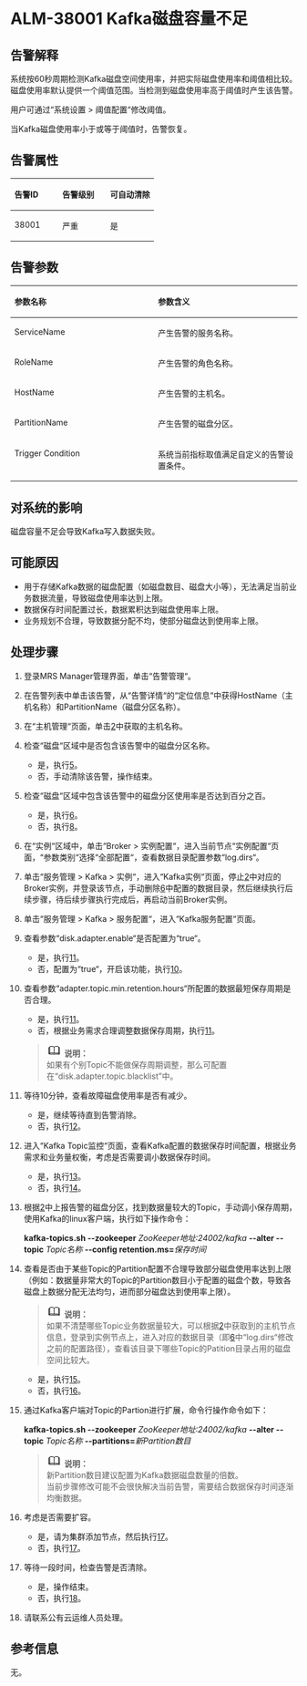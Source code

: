 # ALM-38001 Kafka磁盘容量不足<a name="ZH-CN_TOPIC_0093195080"></a>

## 告警解释<a name="zh-cn_topic_0053790970_section44214237175627"></a>

系统按60秒周期检测Kafka磁盘空间使用率，并把实际磁盘使用率和阈值相比较。磁盘使用率默认提供一个阈值范围。当检测到磁盘使用率高于阈值时产生该告警。

用户可通过“系统设置 \> 阈值配置“修改阈值。

当Kafka磁盘使用率小于或等于阈值时，告警恢复。

## 告警属性<a name="zh-cn_topic_0053790970_section45103477175627"></a>

<a name="zh-cn_topic_0053790970_table29503024175627"></a>
<table><thead align="left"><tr id="zh-cn_topic_0053790970_row3019899175627"><th class="cellrowborder" valign="top" width="33.33333333333333%" id="mcps1.1.4.1.1"><p id="zh-cn_topic_0053790970_p43285239175627"><a name="zh-cn_topic_0053790970_p43285239175627"></a><a name="zh-cn_topic_0053790970_p43285239175627"></a><strong id="zh-cn_topic_0053790970_b54022838175627"><a name="zh-cn_topic_0053790970_b54022838175627"></a><a name="zh-cn_topic_0053790970_b54022838175627"></a>告警ID</strong></p>
</th>
<th class="cellrowborder" valign="top" width="33.33333333333333%" id="mcps1.1.4.1.2"><p id="zh-cn_topic_0053790970_p13773744175627"><a name="zh-cn_topic_0053790970_p13773744175627"></a><a name="zh-cn_topic_0053790970_p13773744175627"></a><strong id="zh-cn_topic_0053790970_b56854838175627"><a name="zh-cn_topic_0053790970_b56854838175627"></a><a name="zh-cn_topic_0053790970_b56854838175627"></a>告警级别</strong></p>
</th>
<th class="cellrowborder" valign="top" width="33.33333333333333%" id="mcps1.1.4.1.3"><p id="zh-cn_topic_0053790970_p41839176175627"><a name="zh-cn_topic_0053790970_p41839176175627"></a><a name="zh-cn_topic_0053790970_p41839176175627"></a><strong id="zh-cn_topic_0053790970_b41008271175627"><a name="zh-cn_topic_0053790970_b41008271175627"></a><a name="zh-cn_topic_0053790970_b41008271175627"></a>可自动清除</strong></p>
</th>
</tr>
</thead>
<tbody><tr id="zh-cn_topic_0053790970_row33335618175627"><td class="cellrowborder" valign="top" width="33.33333333333333%" headers="mcps1.1.4.1.1 "><p id="zh-cn_topic_0053790970_p27679988181341"><a name="zh-cn_topic_0053790970_p27679988181341"></a><a name="zh-cn_topic_0053790970_p27679988181341"></a>38001</p>
</td>
<td class="cellrowborder" valign="top" width="33.33333333333333%" headers="mcps1.1.4.1.2 "><p id="zh-cn_topic_0053790970_p27486570181341"><a name="zh-cn_topic_0053790970_p27486570181341"></a><a name="zh-cn_topic_0053790970_p27486570181341"></a>严重</p>
</td>
<td class="cellrowborder" valign="top" width="33.33333333333333%" headers="mcps1.1.4.1.3 "><p id="zh-cn_topic_0053790970_p11819704181341"><a name="zh-cn_topic_0053790970_p11819704181341"></a><a name="zh-cn_topic_0053790970_p11819704181341"></a>是</p>
</td>
</tr>
</tbody>
</table>

## 告警参数<a name="zh-cn_topic_0053790970_section20277855175627"></a>

<a name="zh-cn_topic_0053790970_table31893524175627"></a>
<table><thead align="left"><tr id="zh-cn_topic_0053790970_row4661276175627"><th class="cellrowborder" valign="top" width="50%" id="mcps1.1.3.1.1"><p id="zh-cn_topic_0053790970_p42019060175627"><a name="zh-cn_topic_0053790970_p42019060175627"></a><a name="zh-cn_topic_0053790970_p42019060175627"></a><strong id="zh-cn_topic_0053790970_b42627221175627"><a name="zh-cn_topic_0053790970_b42627221175627"></a><a name="zh-cn_topic_0053790970_b42627221175627"></a>参数名称</strong></p>
</th>
<th class="cellrowborder" valign="top" width="50%" id="mcps1.1.3.1.2"><p id="zh-cn_topic_0053790970_p30252905175627"><a name="zh-cn_topic_0053790970_p30252905175627"></a><a name="zh-cn_topic_0053790970_p30252905175627"></a><strong id="zh-cn_topic_0053790970_b3840693175627"><a name="zh-cn_topic_0053790970_b3840693175627"></a><a name="zh-cn_topic_0053790970_b3840693175627"></a>参数含义</strong></p>
</th>
</tr>
</thead>
<tbody><tr id="zh-cn_topic_0053790970_row42660718175627"><td class="cellrowborder" valign="top" width="50%" headers="mcps1.1.3.1.1 "><p id="zh-cn_topic_0053790970_p45748722181358"><a name="zh-cn_topic_0053790970_p45748722181358"></a><a name="zh-cn_topic_0053790970_p45748722181358"></a>ServiceName</p>
</td>
<td class="cellrowborder" valign="top" width="50%" headers="mcps1.1.3.1.2 "><p id="zh-cn_topic_0053790970_p14658969181358"><a name="zh-cn_topic_0053790970_p14658969181358"></a><a name="zh-cn_topic_0053790970_p14658969181358"></a>产生告警的服务名称。</p>
</td>
</tr>
<tr id="zh-cn_topic_0053790970_row7363765175627"><td class="cellrowborder" valign="top" width="50%" headers="mcps1.1.3.1.1 "><p id="zh-cn_topic_0053790970_p16079573181358"><a name="zh-cn_topic_0053790970_p16079573181358"></a><a name="zh-cn_topic_0053790970_p16079573181358"></a>RoleName</p>
</td>
<td class="cellrowborder" valign="top" width="50%" headers="mcps1.1.3.1.2 "><p id="zh-cn_topic_0053790970_p27377011181358"><a name="zh-cn_topic_0053790970_p27377011181358"></a><a name="zh-cn_topic_0053790970_p27377011181358"></a>产生告警的角色名称。</p>
</td>
</tr>
<tr id="zh-cn_topic_0053790970_row24637125175627"><td class="cellrowborder" valign="top" width="50%" headers="mcps1.1.3.1.1 "><p id="zh-cn_topic_0053790970_p26508469181358"><a name="zh-cn_topic_0053790970_p26508469181358"></a><a name="zh-cn_topic_0053790970_p26508469181358"></a>HostName</p>
</td>
<td class="cellrowborder" valign="top" width="50%" headers="mcps1.1.3.1.2 "><p id="zh-cn_topic_0053790970_p66811235181358"><a name="zh-cn_topic_0053790970_p66811235181358"></a><a name="zh-cn_topic_0053790970_p66811235181358"></a>产生告警的主机名。</p>
</td>
</tr>
<tr id="zh-cn_topic_0053790970_row62397464181347"><td class="cellrowborder" valign="top" width="50%" headers="mcps1.1.3.1.1 "><p id="zh-cn_topic_0053790970_p51464303181358"><a name="zh-cn_topic_0053790970_p51464303181358"></a><a name="zh-cn_topic_0053790970_p51464303181358"></a>PartitionName</p>
</td>
<td class="cellrowborder" valign="top" width="50%" headers="mcps1.1.3.1.2 "><p id="zh-cn_topic_0053790970_p7859032181358"><a name="zh-cn_topic_0053790970_p7859032181358"></a><a name="zh-cn_topic_0053790970_p7859032181358"></a>产生告警的磁盘分区。</p>
</td>
</tr>
<tr id="zh-cn_topic_0053790970_row49070508181351"><td class="cellrowborder" valign="top" width="50%" headers="mcps1.1.3.1.1 "><p id="zh-cn_topic_0053790970_p24980969181358"><a name="zh-cn_topic_0053790970_p24980969181358"></a><a name="zh-cn_topic_0053790970_p24980969181358"></a>Trigger Condition</p>
</td>
<td class="cellrowborder" valign="top" width="50%" headers="mcps1.1.3.1.2 "><p id="zh-cn_topic_0053790970_p10192581181358"><a name="zh-cn_topic_0053790970_p10192581181358"></a><a name="zh-cn_topic_0053790970_p10192581181358"></a>系统当前指标取值满足自定义的告警设置条件。</p>
</td>
</tr>
</tbody>
</table>

## 对系统的影响<a name="zh-cn_topic_0053790970_section11667204175627"></a>

磁盘容量不足会导致Kafka写入数据失败。

## 可能原因<a name="zh-cn_topic_0053790970_section49675514175627"></a>

-   用于存储Kafka数据的磁盘配置（如磁盘数目、磁盘大小等），无法满足当前业务数据流量，导致磁盘使用率达到上限。
-   数据保存时间配置过长，数据累积达到磁盘使用率上限。
-   业务规划不合理，导致数据分配不均，使部分磁盘达到使用率上限。

## 处理步骤<a name="zh-cn_topic_0053790970_section46014572175627"></a>

1.  登录MRS Manager管理界面，单击“告警管理“。
2.  <a name="zh-cn_topic_0053790970_li18153654104219"></a>在告警列表中单击该告警，从“告警详情“的“定位信息“中获得HostName（主机名称）和PartitionName（磁盘分区名称）。
3.  在“主机管理“页面，单击[2](#zh-cn_topic_0053790970_li18153654104219)中获取的主机名称。
4.  检查“磁盘“区域中是否包含该告警中的磁盘分区名称。
    -   是，执行[5](#zh-cn_topic_0053790970_li65769222104219)。
    -   否，手动清除该告警，操作结束。

5.  <a name="zh-cn_topic_0053790970_li65769222104219"></a>检查“磁盘“区域中包含该告警中的磁盘分区使用率是否达到百分之百。
    -   是，执行[6](#zh-cn_topic_0053790970_li67008123104219)。
    -   否，执行[8](#zh-cn_topic_0053790970_li58607209104219)。

6.  <a name="zh-cn_topic_0053790970_li67008123104219"></a>在“实例“区域中，单击“Broker \> 实例配置“，进入当前节点“实例配置“页面，“参数类别“选择“全部配置“，查看数据目录配置参数“log.dirs“。
7.  单击“服务管理 \> Kafka \> 实例“，进入“Kafka实例“页面，停止[2](#zh-cn_topic_0053790970_li18153654104219)中对应的Broker实例，并登录该节点，手动删除[6](#zh-cn_topic_0053790970_li67008123104219)中配置的数据目录，然后继续执行后续步骤，待后续步骤执行完成后，再启动当前Broker实例。
8.  <a name="zh-cn_topic_0053790970_li58607209104219"></a>单击“服务管理 \> Kafka \> 服务配置“，进入“Kafka服务配置“页面。
9.  查看参数“disk.adapter.enable“是否配置为“true“。
    -   是，执行[11](#zh-cn_topic_0053790970_li16221655104219)。
    -   否，配置为“true“，开启该功能，执行[10](#zh-cn_topic_0053790970_li10739852104219)。

10. <a name="zh-cn_topic_0053790970_li10739852104219"></a>查看参数“adapter.topic.min.retention.hours“所配置的数据最短保存周期是否合理。

    -   是，执行[11](#zh-cn_topic_0053790970_li16221655104219)。
    -   否，根据业务需求合理调整数据保存周期，执行[11](#zh-cn_topic_0053790970_li16221655104219)。

    >![](public_sys-resources/icon-note.gif) **说明：**   
    >如果有个别Topic不能做保存周期调整，那么可配置在“disk.adapter.topic.blacklist”中。  

11. <a name="zh-cn_topic_0053790970_li16221655104219"></a>等待10分钟，查看故障磁盘使用率是否有减少。
    -   是，继续等待直到告警消除。
    -   否，执行[12](#zh-cn_topic_0053790970_li7221165104219)。

12. <a name="zh-cn_topic_0053790970_li7221165104219"></a>进入“Kafka Topic监控“页面，查看Kafka配置的数据保存时间配置，根据业务需求和业务量权衡，考虑是否需要调小数据保存时间。
    -   是，执行[13](#zh-cn_topic_0053790970_li11715138104219)。
    -   否，执行[14](#zh-cn_topic_0053790970_li54209608104219)。

13. <a name="zh-cn_topic_0053790970_li11715138104219"></a>根据[2](#zh-cn_topic_0053790970_li18153654104219)中上报告警的磁盘分区，找到数据量较大的Topic，手动调小保存周期，使用Kafka的linux客户端，执行如下操作命令：

    **kafka-topics.sh --zookeeper** _ZooKeeper地址:24002/kafka_ **--alter --topic** _Topic名称_ **--config retention.ms=**_保存时间_

14. <a name="zh-cn_topic_0053790970_li54209608104219"></a>查看是否由于某些Topic的Partition配置不合理导致部分磁盘使用率达到上限（例如：数据量非常大的Topic的Partition数目小于配置的磁盘个数，导致各磁盘上数据分配无法均匀，进而部分磁盘达到使用率上限）。

    >![](public_sys-resources/icon-note.gif) **说明：**   
    >如果不清楚哪些Topic业务数据量较大，可以根据[2](#zh-cn_topic_0053790970_li18153654104219)中获取到的主机节点信息，登录到实例节点上，进入对应的数据目录（即[6](#zh-cn_topic_0053790970_li67008123104219)中“log.dirs“修改之前的配置路径），查看该目录下哪些Topic的Patition目录占用的磁盘空间比较大。  

    -   是，执行[15](#zh-cn_topic_0053790970_li53713934104219)。
    -   否，执行[16](#zh-cn_topic_0053790970_li64518679104219)。

15. <a name="zh-cn_topic_0053790970_li53713934104219"></a>通过Kafka客户端对Topic的Partion进行扩展，命令行操作命令如下：

    **kafka-topics.sh --zookeeper** _ZooKeeper地址:24002/kafka_ **--alter --topic** _Topic名称_ **--partitions=**_新Partition数目_

    >![](public_sys-resources/icon-note.gif) **说明：**   
    >新Partition数目建议配置为Kafka数据磁盘数量的倍数。  
    >当前步骤修改可能不会很快解决当前告警，需要结合数据保存时间逐渐均衡数据。  

16. <a name="zh-cn_topic_0053790970_li64518679104219"></a>考虑是否需要扩容。
    -   是，请为集群添加节点，然后执行[17](#zh-cn_topic_0053790970_li46796010104219)。
    -   否，执行[17](#zh-cn_topic_0053790970_li46796010104219)。

17. <a name="zh-cn_topic_0053790970_li46796010104219"></a>等待一段时间，检查告警是否清除。
    -   是，操作结束。
    -   否，执行[18](#zh-cn_topic_0053790970_li3113630610460)。

18. <a name="zh-cn_topic_0053790970_li3113630610460"></a>请联系公有云运维人员处理。

## 参考信息<a name="zh-cn_topic_0053790970_section57848114175627"></a>

无。

